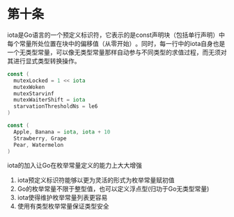 # 第十条

iota是Go语言的一个预定义标识符，它表示的是const声明块（包括单行声明）中每个常量所处位置在块中的偏移值（从零开始）​。同时，每一行中的iota自身也是一个无类型常量，可以像无类型常量那样自动参与不同类型的求值过程，而无须对其进行显式类型转换操作。

```go
const (
  mutexLocked = 1 << iota
  mutexWoken
  mutexStarvinf
  mutexWaiterShift = iota
  starvationThresholdNs = le6
)

const (
  Apple, Banana = iota, iota + 10
  Strawberry, Grape
  Pear, Watermelon
)
```

iota的加入让Go在枚举常量定义的能力上大大增强

1. iota预定义标识符能够以更为灵活的形式为枚举常量赋初值
2. Go的枚举常量不限于整型值，也可以定义浮点型(归功于Go无类型常量)
3. iota使得维护枚举常量列表更容易
4. 使用有类型枚举常量保证类型安全